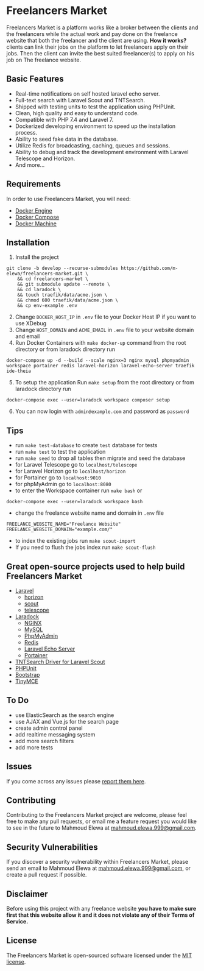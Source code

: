 # Freelancers Market

Freelancers Market is a platform works like a broker between the clients and the freelancers while the actual work and pay done on the freelance website that both the freelancer and the client are using. <b>How it works?</b> clients can link their jobs on the platform to let freelancers apply on their jobs. Then the client can invite the best suited freelancer(s) to apply on his job on The freelance website.

## Basic Features

- Real-time notifications on self hosted laravel echo server.
- Full-text search with Laravel Scout and TNTSearch.
- Shipped with testing units to test the application using PHPUnit.
- Clean, high quality and easy to understand code.
- Compatible with PHP 7.4 and Laravel 7.
- Dockerized developing environment to speed up the installation process.
- Ability to seed fake data in the database.
- Utilize Redis for broadcasting, caching, queues and sessions.
- Ability to debug and track the development environment with Laravel Telescope and Horizon.
- And more...

## Requirements

In order to use Freelancers Market, you will need:

- [Docker Engine](https://docs.docker.com/installation/)
- [Docker Compose](https://docs.docker.com/compose/)
- [Docker Machine](https://docs.docker.com/machine/)

## Installation

1. Install the project
```
git clone -b develop --recurse-submodules https://github.com/m-elewa/freelancers-market.git \
    && cd freelancers-market \
    && git submodule update --remote \
    && cd laradock \
    && touch traefik/data/acme.json \
    && chmod 600 traefik/data/acme.json \
    && cp env-example .env
```
2. Change `DOCKER_HOST_IP` in `.env` file to your Docker Host IP if you want to use XDebug
3. Change `HOST_DOMAIN` and `ACME_EMAIL` in `.env` file to your website domain and email
4. Run Docker Containers with `make docker-up` command from the root directory or from laradock directory run
```
docker-compose up -d --build --scale nginx=3 nginx mysql phpmyadmin workspace portainer redis laravel-horizon laravel-echo-server traefik ide-theia
```
5. To setup the application Run `make setup` from the root directory or from laradock directory run
```
docker-compose exec --user=laradock workspace composer setup
```
6. You can now login with `admin@example.com` and password as `password`

## Tips
- run `make test-database` to create `test` database for tests
- run `make test` to test the application
- run `make seed` to drop all tables then migrate and seed the database
- for Laravel Telescope go to `localhost/telescope`
- for Laravel Horizon go to `localhost/horizon`
- for Portainer go to `localhost:9010`
- for phpMyAdmin go to `localhost:8080`
- to enter the Workspace container run `make bash` or
```
docker-compose exec --user=laradock workspace bash
```
-  change the freelance website name and domain in `.env` file
```shell
FREELANCE_WEBSITE_NAME="Freelance Website"
FREELANCE_WEBSITE_DOMAIN="example.com/"
```
- to index the existing jobs run `make scout-import`
- If you need to flush the jobs index run `make scout-flush`

## Great open-source projects used to help build Freelancers Market
* [Laravel](https://github.com/laravel/laravel)
    * [horizon](https://github.com/laravel/horizon)
    * [scout](https://github.com/laravel/scout)
    * [telescope](https://github.com/laravel/telescope)
* [Laradock](https://github.com/laradock/laradock)
    * [NGINX](https://www.nginx.com/)
    * [MySQL](https://www.mysql.com/)
    * [PhpMyAdmin](https://www.phpmyadmin.net/)
    * [Redis](https://redis.io/)
    * [Laravel Echo Server](https://github.com/tlaverdure/laravel-echo-server)
    * [Portainer](https://www.portainer.io/)
* [TNTSearch Driver for Laravel Scout](https://github.com/teamtnt/laravel-scout-tntsearch-driver)
* [PHPUnit](https://github.com/sebastianbergmann/phpunit)
* [Bootstrap](https://github.com/twbs/bootstrap)
* [TinyMCE](https://www.tinymce.com/)

## To Do
- use ElasticSearch as the search engine
- use AJAX and Vue.js for the search page
- create admin control panel
- add realtime messaging system
- add more search filters
- add more tests

## Issues
If you come across any issues please [report them here](https://github.com/m-elewa/freelancers-market/issues).

## Contributing
Contributing to the Freelancers Market project are welcome, please feel free to make any pull requests, or email me a feature request you would like to see in the future to Mahmoud Elewa at [mahmoud.elewa.999@gmail.com](mailto:mahmoud.elewa.999@gmail.com).

## Security Vulnerabilities
If you discover a security vulnerability within Freelancers Market, please send an email to Mahmoud Elewa at [mahmoud.elewa.999@gmail.com](mailto:mahmoud.elewa.999@gmail.com), or create a pull request if possible.

## Disclaimer
Before using this project with any freelance website **you have to make sure first that this website allow it and it does not violate any of their Terms of Service.**

## License
The Freelancers Market is open-sourced software licensed under the [MIT license](https://github.com/m-elewa/freelancers-market/blob/master/LICENSE).
